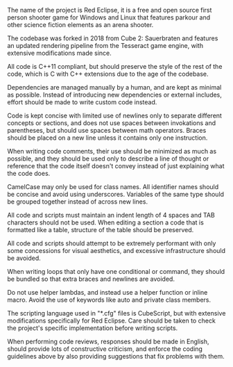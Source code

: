 The name of the project is Red Eclipse, it is a free and open source first person shooter game for Windows and Linux that features parkour and other science fiction elements as an arena shooter.

The codebase was forked in 2018 from Cube 2: Sauerbraten and features an updated rendering pipeline from the Tesseract game engine, with extensive modifications made since.

All code is C++11 compliant, but should preserve the style of the rest of the code, which is C with C++ extensions due to the age of the codebase.

Dependencies are managed manually by a human, and are kept as minimal as possible. Instead of introducing new dependencies or external includes, effort should be made to write custom code instead.

Code is kept concise with limited use of newlines only to separate different concepts or sections, and does not use spaces between invokations and parentheses, but should use spaces between math operators. Braces should be placed on a new line unless it contains only one instruction.

When writing code comments, their use should be minimized as much as possible, and they should be used only to describe a line of thought or reference that the code itself doesn't convey instead of just explaining what the code does.

CamelCase may only be used for class names. All identifier names should be concise and avoid using underscores. Variables of the same type should be grouped together instead of across new lines.

All code and scripts must maintain an indent length of 4 spaces and TAB characters should not be used. When editing a section a code that is formatted like a table, structure of the table should be preserved.

All code and scripts should attempt to be extremely performant with only some concessions for visual aesthetics, and excessive infrastructure should be avoided.

When writing loops that only have one conditional or command, they should be bundled so that extra braces and newlines are avoided.

Do not use helper lambdas, and instead use a helper function or inline macro. Avoid the use of keywords like auto and private class members.

The scripting language used in "*.cfg" files is CubeScript, but with extensive modifications specifically for Red Eclipse. Care should be taken to check the project's specific implementation before writing scripts.

When performing code reviews, responses should be made in English, should provide lots of constructive criticism, and enforce the coding guidelines above by also providing suggestions that fix problems with them.
